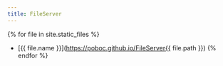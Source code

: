 ```yaml
---
title: FileServer
---
```

{% for file in site.static_files %}
*  [{{ file.name }}](https://poboc.github.io/FileServer{{ file.path }})
{% endfor %}
